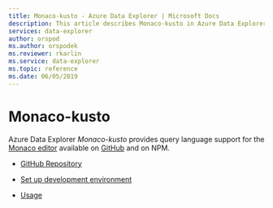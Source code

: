 ```yaml
---
title: Monaco-kusto - Azure Data Explorer | Microsoft Docs
description: This article describes Monaco-kusto in Azure Data Explorer.
services: data-explorer
author: orspod
ms.author: orspodek
ms.reviewer: rkarlin
ms.service: data-explorer
ms.topic: reference
ms.date: 06/05/2019
---
```

# Monaco-kusto

Azure Data Explorer *Monaco-kusto* provides query language support for the [Monaco editor](https://microsoft.github.io/monaco-editor/) available on [GitHub](https://github.com/Azure/monaco-kusto) and on NPM.

* [GitHub Repository](https://github.com/Azure/monaco-kusto)

* [Set up development environment](https://github.com/Azure/monaco-kusto#setting-up-a-dev-environment)

* [Usage](https://github.com/Azure/monaco-kusto#usage)